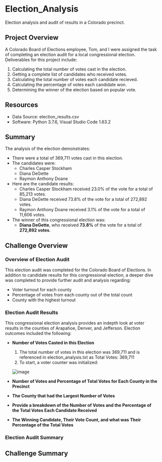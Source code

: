 # Election_Analysis
Election analysis and audit of results in a Colorado precinct.

## Project Overview
A Colorado Board of Elections employee, Tom, and I were assigned the task of completing an election audit for a local congressional election.  Deliverables for this project include:
1. Calculating the total number of votes cast in the election.
2. Getting a complete list of candidates who received votes.
3. Calculating the total number of votes each candidate recieved.
4. Calculating the percentage of votes each candidate won.
5. Determining the winner of the election based on popular vote.

## Resources
* Data Source: election_results.csv
* Software: Python 3.7.6, Visual Studio Code 1.63.2

## Summary
The analysis of the election demonstrates:
* There were a total of 369,711 votes cast in this election.
* The candidates were:
     * Charles Casper Stockham
     * Diana DeGette
     * Raymon Anthony Doane
* Here are the candidate results:
     * Charles Casper Stockham received 23.0% of the vote for a total of 85,213 votes.
     * Diana DeGette received 73.8% of the vote for a total of 272,892 votes.
     * Raymon Anthony Doane received 3.1% of the vote for a total of 11,606 votes.
* The winner of this congressional election was: 
     * **Diana DeGette**, who received **73.8%** of the vote for a total of **272,892 votes**.

## Challenge Overview
### Overview of Election Audit
This election audit was completed for the Colorado Board of Elections.  In addition to candidate results for this congressional election, a deeper dive was completed to provide further audit and analysis regarding:
* Voter turnout for each county
* Percentage of votes from each county out of the total count
* County with the highest turnout

### Election Audit Results
This congressional election analysis provides an indepth look at voter results in the counties of Arapahoe, Denver, and Jefferson.  Election outcomes included the following:
* **Number of Votes Casted in this Election**
     1. The total number of votes in this election was 369,711 and is referenced in election_analysis.txt as Total Votes: 369,711
     2. To start, a voter counter was initialized:
     
     ![image](https://user-images.githubusercontent.com/94148420/148704595-1471b758-5972-4158-b54c-a12af9fb8f98.png)


* **Number of Votes and Percentage of Total Votes for Each County in the Precinct**
* **The County that had the Largest Number of Votes**
* **Provide a breakdown of the Number of Votes and the Percentage of the Total Votes Each Candidate Received**
* **The Winning Candidate, Their Vote Count, and what was Their Percentage of the Total Votes**

### Election Audit Summary



## Challenge Summary
